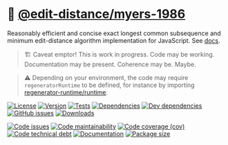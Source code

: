 :abacus: [@edit-distance/myers-1986](https://edit-distance.github.io/myers-1986)
==

Reasonably efficient and concise exact longest common subsequence and minimum edit-distance algorithm implementation for JavaScript.
See [docs](https://edit-distance.github.io/myers-1986/index.html).

> :building_construction: Caveat emptor! This is work in progress. Code may be
> working. Documentation may be present. Coherence may be. Maybe.

> :warning: Depending on your environment, the code may require
> `regeneratorRuntime` to be defined, for instance by importing
> [regenerator-runtime/runtime](https://www.npmjs.com/package/regenerator-runtime).

[![License](https://img.shields.io/github/license/edit-distance/myers-1986.svg)](https://raw.githubusercontent.com/edit-distance/myers-1986/main/LICENSE)
[![Version](https://img.shields.io/npm/v/@edit-distance/myers-1986.svg)](https://www.npmjs.org/package/@edit-distance/myers-1986)
[![Tests](https://img.shields.io/github/workflow/status/edit-distance/myers-1986/ci:test?event=push&label=tests)](https://github.com/edit-distance/myers-1986/actions/workflows/ci:test.yml?query=branch:main)
[![Dependencies](https://img.shields.io/david/edit-distance/myers-1986.svg)](https://david-dm.org/edit-distance/myers-1986)
[![Dev dependencies](https://img.shields.io/david/dev/edit-distance/myers-1986.svg)](https://david-dm.org/edit-distance/myers-1986?type=dev)
[![GitHub issues](https://img.shields.io/github/issues/edit-distance/myers-1986.svg)](https://github.com/edit-distance/myers-1986/issues)
[![Downloads](https://img.shields.io/npm/dm/@edit-distance/myers-1986.svg)](https://www.npmjs.org/package/@edit-distance/myers-1986)

[![Code issues](https://img.shields.io/codeclimate/issues/edit-distance/myers-1986.svg)](https://codeclimate.com/github/edit-distance/myers-1986/issues)
[![Code maintainability](https://img.shields.io/codeclimate/maintainability/edit-distance/myers-1986.svg)](https://codeclimate.com/github/edit-distance/myers-1986/trends/churn)
[![Code coverage (cov)](https://img.shields.io/codecov/c/gh/edit-distance/myers-1986/main.svg)](https://codecov.io/gh/edit-distance/myers-1986)
[![Code technical debt](https://img.shields.io/codeclimate/tech-debt/edit-distance/myers-1986.svg)](https://codeclimate.com/github/edit-distance/myers-1986/trends/technical_debt)
[![Documentation](https://edit-distance.github.io/myers-1986/badge.svg)](https://edit-distance.github.io/myers-1986/source.html)
[![Package size](https://img.shields.io/bundlephobia/minzip/@edit-distance/myers-1986)](https://bundlephobia.com/result?p=@edit-distance/myers-1986)
